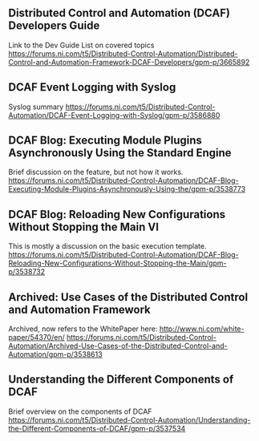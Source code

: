 ## Distributed Control and Automation (DCAF) Developers Guide
Link to the Dev Guide
List on covered topics
https://forums.ni.com/t5/Distributed-Control-Automation/Distributed-Control-and-Automation-Framework-DCAF-Developers/gpm-p/3665892

## DCAF Event Logging with Syslog
Syslog summary
https://forums.ni.com/t5/Distributed-Control-Automation/DCAF-Event-Logging-with-Syslog/gpm-p/3586880

## DCAF Blog: Executing Module Plugins Asynchronously Using the Standard Engine
Brief discussion on the feature, but not how it works.
https://forums.ni.com/t5/Distributed-Control-Automation/DCAF-Blog-Executing-Module-Plugins-Asynchronously-Using-the/gpm-p/3538773

## DCAF Blog: Reloading New Configurations Without Stopping the Main VI
This is mostly a discussion on the basic execution template.
https://forums.ni.com/t5/Distributed-Control-Automation/DCAF-Blog-Reloading-New-Configurations-Without-Stopping-the-Main/gpm-p/3538732

## Archived: Use Cases of the Distributed Control and Automation Framework
Archived, now refers to the WhitePaper here: http://www.ni.com/white-paper/54370/en/
https://forums.ni.com/t5/Distributed-Control-Automation/Archived-Use-Cases-of-the-Distributed-Control-and-Automation/gpm-p/3538613

## Understanding the Different Components of DCAF
Brief overview on the components of DCAF
https://forums.ni.com/t5/Distributed-Control-Automation/Understanding-the-Different-Components-of-DCAF/gpm-p/3537534

